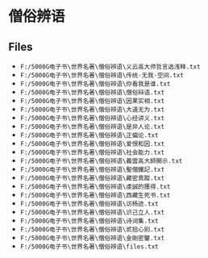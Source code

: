 # 僧俗辨语

## Files

- `F:/5000G电子书\世界名著\僧俗辨语\义云高大师哲言选浅释.txt`
- `F:/5000G电子书\世界名著\僧俗辨语\传统·无我·空间.txt`
- `F:/5000G电子书\世界名著\僧俗辨语\你看我是谁.txt`
- `F:/5000G电子书\世界名著\僧俗辨语\僧俗辩语.txt`
- `F:/5000G电子书\世界名著\僧俗辨语\因果实相.txt`
- `F:/5000G电子书\世界名著\僧俗辨语\大道无为.txt`
- `F:/5000G电子书\世界名著\僧俗辨语\心经讲义.txt`
- `F:/5000G电子书\世界名著\僧俗辨语\是非人论.txt`
- `F:/5000G电子书\世界名著\僧俗辨语\正偏论.txt`
- `F:/5000G电子书\世界名著\僧俗辨语\爱恨和因.txt`
- `F:/5000G电子书\世界名著\僧俗辨语\社会能力.txt`
- `F:/5000G电子书\世界名著\僧俗辨语\義雲高大師開示.txt`
- `F:/5000G电子书\世界名著\僧俗辨语\聖僧鐵記.txt`
- `F:/5000G电子书\世界名著\僧俗辨语\藏密真蹤.txt`
- `F:/5000G电子书\世界名著\僧俗辨语\虔誠的獲得.txt`
- `F:/5000G电子书\世界名著\僧俗辨语\西藏生死书.txt`
- `F:/5000G电子书\世界名著\僧俗辨语\访杨迹.txt`
- `F:/5000G电子书\世界名著\僧俗辨语\识己立人.txt`
- `F:/5000G电子书\世界名著\僧俗辨语\诗词集.txt`
- `F:/5000G电子书\世界名著\僧俗辨语\贰拾心别.txt`
- `F:/5000G电子书\世界名著\僧俗辨语\金剛密鑒.txt`
- `F:/5000G电子书\世界名著\僧俗辨语\files.txt`
